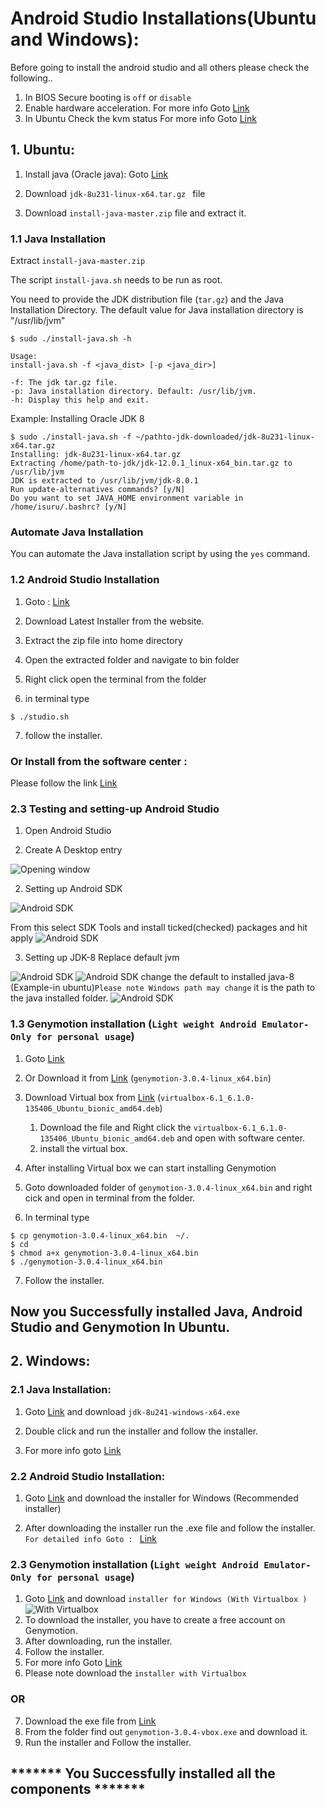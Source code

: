# Android Studio Installations(Ubuntu and Windows):

Before going to install the android studio and all others please check the following..

1. In BIOS Secure booting is ```off``` or ```disable```
2. Enable hardware acceleration. For more info Goto [Link](https://2nwiki.2n.cz/pages/viewpage.action?pageId=75202968)
3. In Ubuntu Check the kvm status For more info Goto [Link](https://www.alibabacloud.com/blog/how-to-install-and-configure-kvm-on-ubuntu-18-04_595501)

## 1. Ubuntu:

1. Install java (Oracle java): Goto [Link](https://drive.google.com/open?id=17XZY3wBfin_wJ6RMRj8V3h58PqWp-LRK)

2. Download  ```jdk-8u231-linux-x64.tar.gz ``` file
3. Download  ```install-java-master.zip``` file and extract it.


### 1.1 Java Installation

Extract ```install-java-master.zip```

The script ```install-java.sh``` needs to be run as root.

You need to provide the JDK distribution file (`tar.gz`) and the Java Installation Directory. The default value for Java installation directory is "/usr/lib/jvm"

```console
$ sudo ./install-java.sh -h

Usage: 
install-java.sh -f <java_dist> [-p <java_dir>]

-f: The jdk tar.gz file.
-p: Java installation directory. Default: /usr/lib/jvm.
-h: Display this help and exit.

```
Example: Installing Oracle JDK 8

```console
$ sudo ./install-java.sh -f ~/pathto-jdk-downloaded/jdk-8u231-linux-x64.tar.gz 
Installing: jdk-8u231-linux-x64.tar.gz
Extracting /home/path-to-jdk/jdk-12.0.1_linux-x64_bin.tar.gz to /usr/lib/jvm
JDK is extracted to /usr/lib/jvm/jdk-8.0.1
Run update-alternatives commands? [y/N] 
Do you want to set JAVA_HOME environment variable in /home/isuru/.bashrc? [y/N]
```

### Automate Java Installation

You can automate the Java installation script by using the `yes` command.

### 1.2 Android Studio Installation

1. Goto : [Link](https://developer.android.com/studio?gclid=EAIaIQobChMIrOebs9CF5wIVzQorCh1uhAL6EAAYASAAEgLm2_D_BwE)

2. Download Latest Installer from the website.
3. Extract the zip file into home directory
4. Open the extracted folder and navigate to bin folder
5. Right click open the terminal from the folder 
6. in terminal type

```console
$ ./studio.sh
```

7. follow the installer.

### Or Install from the software center :

Please follow the link [Link](https://vitux.com/how-to-install-android-studio-ide-on-ubuntu/)


### 2.3 Testing and setting-up Android Studio

1. Open Android Studio

2. Create A Desktop entry

![Opening window](https://github.com/Anooppandikashala/AndroidStudio/blob/master/desktop_entry.png)

2. Setting up Android SDK

![Android SDK](https://github.com/Anooppandikashala/AndroidStudio/blob/master/sdk_manager_0.png)

From this select SDK Tools and install ticked(checked) packages and hit apply
![Android SDK](https://github.com/Anooppandikashala/AndroidStudio/blob/master/sdk_manager_1.png)

3. Setting up JDK-8 Replace default jvm

![Android SDK](https://github.com/Anooppandikashala/AndroidStudio/blob/master/project_structure.png)
![Android SDK](https://github.com/Anooppandikashala/AndroidStudio/blob/master/default-jvm.png)
change the default to installed java-8 (Example-in ubuntu)```Please note Windows path may change```
it is the path to the java installed folder.
![Android SDK](https://github.com/Anooppandikashala/AndroidStudio/blob/master/installed_java_8.png)




### 1.3 Genymotion installation (```Light weight Android Emulator- Only for personal usage```)

1. Goto [Link](https://www.genymotion.com/fun-zone/)
2. Or Download it from [Link](https://drive.google.com/open?id=17XZY3wBfin_wJ6RMRj8V3h58PqWp-LRK) (```genymotion-3.0.4-linux_x64.bin```)
3. Download Virtual box from 
    [Link](https://drive.google.com/open?id=17XZY3wBfin_wJ6RMRj8V3h58PqWp-LRK) (```virtualbox-6.1_6.1.0-135406_Ubuntu_bionic_amd64.deb```)

    1. Download the file and Right click the ```virtualbox-6.1_6.1.0-135406_Ubuntu_bionic_amd64.deb``` and open with software center.
    2. install the virtual box.
4. After installing Virtual box we can start installing Genymotion
5. Goto downloaded folder of ```genymotion-3.0.4-linux_x64.bin``` and  right cick and open in terminal from the folder.
6. In terminal type

```console
$ cp genymotion-3.0.4-linux_x64.bin  ~/.
$ cd 
$ chmod a+x genymotion-3.0.4-linux_x64.bin
$ ./genymotion-3.0.4-linux_x64.bin
```

7. Follow the installer.

## Now you Successfully installed Java, Android Studio and Genymotion In Ubuntu.


## 2. Windows:

### 2.1 Java Installation:

1. Goto [Link](https://drive.google.com/open?id=17XZY3wBfin_wJ6RMRj8V3h58PqWp-LRK) and download ```jdk-8u241-windows-x64.exe```
2. Double click and run the installer and follow the installer.

3. For more info goto [Link](https://www.shaileshjha.com/step-by-step-how-to-download-and-install-java-se-jdk-8-on-windows-10/)

### 2.2 Android Studio Installation:

1. Goto [Link](https://developer.android.com/studio/) and download the installer for Windows (Recommended installer)

2. After downloading the installer run the .exe file and follow the installer.
 ```For detailed info Goto : ``` [Link](https://www.onlinetutorialspoint.com/android/how-to-install-android-studio-on-windows-10.html)
 


### 2.3 Genymotion installation (```Light weight Android Emulator- Only for personal usage```)
 
1. Goto [Link](https://www.genymotion.com/fun-zone/)  and  download ```installer for Windows (With Virtualbox )```
![With Virtualbox](https://github.com/Anooppandikashala/AndroidStudio/blob/master/image004.jpg)
2. To download the installer, you have to create a free account on Genymotion.
3. After downloading, run the installer.
4. Follow the installer.
5. For more info Goto [Link](https://acadgild.com/blog/install-genymotion-windows)
6. Please note download the ```installer with Virtualbox```

### OR
7. Download the exe file from [Link](https://drive.google.com/open?id=17XZY3wBfin_wJ6RMRj8V3h58PqWp-LRK)
8. From the folder find out ```genymotion-3.0.4-vbox.exe``` and download it.
9. Run the installer and Follow the installer.

## ******* You Successfully installed all the components *******



